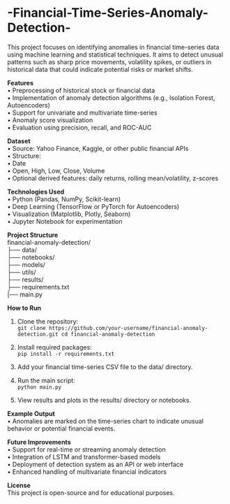 # -Financial-Time-Series-Anomaly-Detection-
This project focuses on identifying anomalies in financial time-series data using machine learning and statistical techniques. It aims to detect unusual patterns such as sharp price movements, volatility spikes, or outliers in historical data that could indicate potential risks or market shifts.

**Features**<br>
• Preprocessing of historical stock or financial data<br>
• Implementation of anomaly detection algorithms (e.g., Isolation Forest, Autoencoders)<br>
• Support for univariate and multivariate time-series<br>
• Anomaly score visualization<br>
• Evaluation using precision, recall, and ROC-AUC<br>

**Dataset**<br>
• Source: Yahoo Finance, Kaggle, or other public financial APIs<br>
• Structure:<br>
• Date<br>
• Open, High, Low, Close, Volume<br>
• Optional derived features: daily returns, rolling mean/volatility, z-scores

**Technologies Used**<br>
• Python (Pandas, NumPy, Scikit-learn)<br>
• Deep Learning (TensorFlow or PyTorch for Autoencoders)<br>
• Visualization (Matplotlib, Plotly, Seaborn)<br>
• Jupyter Notebook for experimentation<br>

**Project Structure**<br>
financial-anomaly-detection/ <br>
├── data/ <br>
├── notebooks/ <br>
├── models/ <br>
├── utils/ <br>
├── results/ <br>
├── requirements.txt <br>
|── main.py

**How to Run**<br>
1. Clone the repository:<br>
``git clone https://github.com/your-username/financial-anomaly-detection.git
cd financial-anomaly-detection``

2. Install required packages:<br>
``pip install -r requirements.txt``

3. Add your financial time-series CSV file to the data/ directory.<br>
4. Run the main script:<br>
``python main.py``

5. View results and plots in the results/ directory or notebooks.<br>
   
**Example Output**<br>
• Anomalies are marked on the time-series chart to indicate unusual behavior or potential financial events.

**Future Improvements**<br>
• Support for real-time or streaming anomaly detection<br>
• Integration of LSTM and transformer-based models<br>
• Deployment of detection system as an API or web interface<br>
• Enhanced handling of multivariate financial indicators

**License**<br>
This project is open-source and for educational purposes.


